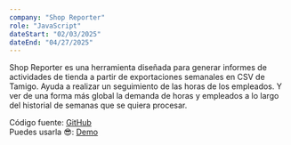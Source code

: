 ```yaml
---
company: "Shop Reporter"
role: "JavaScript"
dateStart: "02/03/2025"
dateEnd: "04/27/2025"
---
```


Shop Reporter es una herramienta diseñada para generar informes de actividades de tienda a partir de exportaciones semanales en CSV de Tamigo. Ayuda a realizar un seguimiento de las horas de los empleados. Y ver de una forma más global la demanda de horas y empleados a lo largo del historial de semanas que se quiera procesar.

Código fuente: <a href="https://github.com/davgracia/shop-reporter" target="_blank">GitHub</a>  
Puedes usarla 😎: <a href="https://shop-reporter.davgracia.dev/" target="_blank">Demo</a>